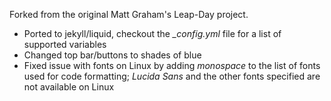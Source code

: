Forked from the original Matt Graham's Leap-Day project.

* Ported to jekyll/liquid, checkout the *_config.yml* file
  for a list of supported variables
* Changed top bar/buttons to shades of blue
* Fixed issue with fonts on Linux by adding *monospace* to the list of fonts used for
  code formatting;  _Lucida Sans_ and the other fonts specified are not available on Linux 
